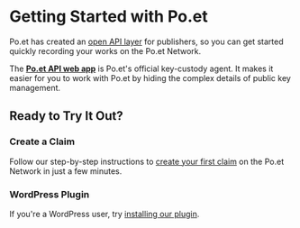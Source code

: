 # Getting Started with Po.et

Po.et has created an [open API layer](poet-api.md) for publishers, so you can get started quickly recording your works on the Po.et Network.

The **[Po.et API web app](https://explorer.poetnetwork.net)** is Po.et's official key-custody agent. It makes it easier for you to work with Po.et by hiding the complex details of public key management.

## Ready to Try It Out?

### Create a Claim

Follow our step-by-step instructions to [create your first claim](create-your-first-claim.md) on the Po.et Network in just a few minutes.

### WordPress Plugin

If you're a WordPress user, try [installing our plugin](wordpress-plugin.md).
